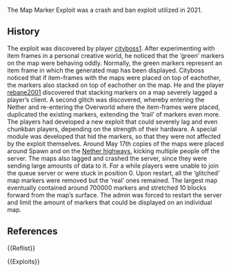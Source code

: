The Map Marker Exploit was a crash and ban exploit utilized in 2021.

## History
The exploit was discovered by player [cityboss1](https://2b2t.miraheze.org/wiki/cityboss1). After experimenting with item frames in a personal creative world, he noticed that the ‘green’ markers on the map were behaving oddly. Normally, the green markers represent an item frame in which the generated map has been displayed. Cityboss noticed that if item-frames with the maps were placed on top of eachother, the markers also stacked on top of eachother on the map. He and the player [rebane2001](https://2b2t.miraheze.org/wiki/rebane2001) discovered that stacking markers on a map severely lagged a player’s client. A second glitch was discovered, whereby entering the Nether and re-entering the Overworld where the item-frames were placed, duplicated the existing markers, extending the ‘trail’ of markers even more. The players had developed a new exploit that could severely lag and even chunkban players, depending on the strength of their hardware. A special module was developed that hid the markers, so that they were not affected by the exploit themselves. Around May 17th copies of the maps were placed around Spawn and on the [Nether highways](https://2b2t.miraheze.org/wiki/Nether_highways), kicking multiple people off the server. The maps also lagged and crashed the server, since they were sending large amounts of data to it. For a while players were unable to join the queue server or were stuck in position 0. Upon restart, all the ‘glitched’ map markers were removed but the ‘real’ ones remained. The largest map eventually contained around 700000 markers and stretched 10 blocks forward from the map’s surface. The admin was forced to restart the server and limit the amount of markers that could be displayed on an individual map.

## References
{{Reflist}}

{{Exploits}}
